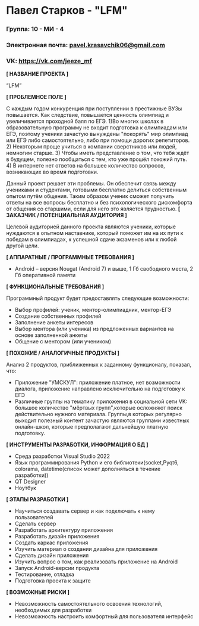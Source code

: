 # Павел Старков - "LFM"
### Группа: 10 - МИ - 4
### Электронная почта: pavel.krasavchik06@gmail.com
### VK: https://vk.com/jeeze_mf
**[ НАЗВАНИЕ ПРОЕКТА ]**

“LFM”

**[ ПРОБЛЕМНОЕ ПОЛЕ ]**

С каждым годом конкуренция при поступлении в престижные ВУЗы повышается. Как следствие, повышается ценность олимпиад и увеличивается проходной балл по ЕГЭ. 
1)Во многих школах в образовательную программу не входит подготовка к олимпиадам или ЕГЭ, поэтому ученики зачастую вынуждены "покорять" мир олимпиад или ЕГЭ либо самостоятельно, либо при помощи дорогих репетиторов.
2) Некоторым проще учиться в компании сверстников или людей, немногим старше.
3) Чтобы иметь представление о том, что тебя ждёт в будущем, полезно пообщаться с тем, кто уже прошёл похожий путь.
4) В интернете нет ответов на большее количество вопросов, возникающих во время подготовки.

Данный проект решает эти проблемы. Он обеспечит связь между учениками и студентами, готовыми бесплатно делиться собственным опытом путём общения. Таким образом ученик сможет получить ответы на все вопросы бесплатно и без психологического дискомфорта от общения со старшими, если для него это является трудностью.
**[ ЗАКАЗЧИК / ПОТЕНЦИАЛЬНАЯ АУДИТОРИЯ ]**

Целевой аудиторией данного проекта являются ученики, которые нуждаются в опытном наставнике, который поможет им на их пути к победам в олимпиадах, к успешной сдаче экзаменов или к любой другой цели.

**[ АППАРАТНЫЕ / ПРОГРАММНЫЕ ТРЕБОВАНИЯ ]** 

* Android – версия Nougat (Android 7) и выше, 1 Гб свободного места, 2 Гб оперативной памяти

**[ ФУНКЦИОНАЛЬНЫЕ ТРЕБОВАНИЯ ]**

Программный продукт будет предоставлять следующие возможности:
* Выбор профилей: ученик, ментор-олимпиадник, ментор-ЕГЭ
* Создание собственных профилей
* Заполнение анкеты интересов
* Выбор ментора (или ученика) из предложенных вариантов на основе заполненной анкеты
* Общение с ментором (или учеником) 


**[ ПОХОЖИЕ / АНАЛОГИЧНЫЕ ПРОДУКТЫ ]**

Анализ 2 продуктов, приближенных к заданному функционалу, показал, что:

* Приложение "УМСКУЛ": приложение платное, нет возможности диалога, приложение направлено исключительно на подготовку к ЕГЭ
* Различные группы на тематику приложения в социальной сети VK: большое количество "мёртвых групп",которые осложняют поиск действительно нужного материала. Группы,в которых регулярно выходит полезный контент зачастую являются группами известных онлайн-школ, которые предполагают дальнейшую платную подготовку.

**[ ИНСТРУМЕНТЫ РАЗРАБОТКИ, ИНФОРМАЦИЯ О БД ]**
* Среда разработки Visual Studio 2022
* Язык программирования Python и его библиотеки(socket,Pyqt6, colorama, datetime(список может дополняться в течение разработки))
* QT Designer
* Ноутбук

**[ ЭТАПЫ РАЗРАБОТКИ ]**

* Научиться создавать сервер и как подключать к нему пользователей
* Сделать сервер
* Разработать архитектуру приложения
* Разработать дизайн приложения
* Создать каркас приложения
* Изучить материал о создании дизайна для приложения
* Сделать дизайн приложения
* Изучить вопрос о том, как реализовать приложение на Android
*	Запуск Android-версии продукта
*	Тестирование, отладка
*	Подготовка проекта к защите

**[ ВОЗМОЖНЫЕ РИСКИ ]**

* Невозможность самостоятельного освоения технологий, необходимых для разработки
* Невозможность настроить комфортный для пользователя интерфейс

